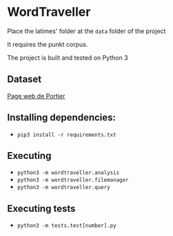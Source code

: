# WordTraveller
Place the latimes' folder at the `data` folder of the project

It requires the punkt corpus.

The project is built and tested on Python 3

## Dataset
[Page web de Portier](http://p6e7p7.freeshell.org/teaching_2018_2019/)

## Installing dependencies:
- `pip3 install -r requirements.txt`

## Executing
- `python3 -m wordtraveller.analysis`
- `python3 -m wordtraveller.filemanager`
- `python3 -m wordtraveller.query`

## Executing tests
- `python3 -m tests.test[number].py`